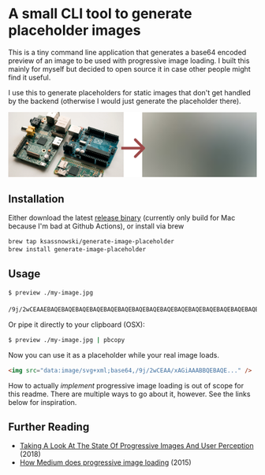 # A small CLI tool to generate placeholder images

This is a tiny command line application that generates a base64 encoded preview of an image to be used with progressive image loading. I built this mainly for myself but decided to open source it in case other people might find it useful.

I use this to generate placeholders for static images that don't get handled by the backend (otherwise I would just generate the placeholder there).

<p align="center">
    <img src="./preview.png">
</p>

## Installation

Either download the latest [release binary](https://github.com/ksassnowski/create-image-placeholder/releases) (currently only build for Mac because I'm bad at Github Actions), or install via brew

```
brew tap ksassnowski/generate-image-placeholder
brew install generate-image-placeholder
```

## Usage

```bash
$ preview ./my-image.jpg

/9j/2wCEAAEBAQEBAQEBAQEBAQEBAQEBAQEBAQEBAQEBAQEBAQEBAQEBAQEBAQEBAQEBAQEBAQEBAQEBAQEBAQEBAQEBAQEBAQEBAQEBAQEBAQEBAQEBAQEBAQEBAQEBAQEBAQEBAQEBAQEBAQEBAQEBAQEBAQEBAQEBAQEBAQEBAQEBAQEBAf/ [snip]
```

Or pipe it directly to your clipboard (OSX):

```bash
$ preview ./my-image.jpg | pbcopy
```

Now you can use it as a placeholder while your real image loads.

```html
<img src="data:image/svg+xml;base64,/9j/2wCEAA/xAGiAAABBQEBAQE..." />
```

How to actually _implement_ progressive image loading is out of scope for this readme. There are multiple ways to go about it, however. See the links below for inspiration.

## Further Reading

- [Taking A Look At The State Of Progressive Images And User Perception](https://www.smashingmagazine.com/2018/02/progressive-image-loading-user-perceived-performance/) (2018)
- [How Medium does progressive image loading](https://jmperezperez.com/medium-image-progressive-loading-placeholder/) (2015)